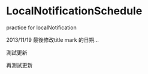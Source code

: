LocalNotificationSchedule
=========================

practice for localNotification

2013/11/19 最後修改title mark 的日期...

測試更新

再測試更新